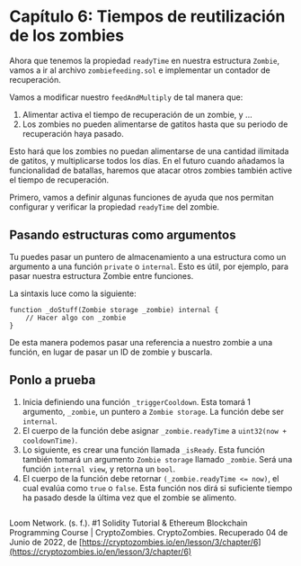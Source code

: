 # Capítulo 6: Tiempos de reutilización de los zombies

Ahora que tenemos la propiedad `readyTime` en nuestra estructura `Zombie`, vamos a ir al archivo `zombiefeeding.sol` e implementar un contador de recuperación.

Vamos a modificar nuestro `feedAndMultiply` de tal manera que:

1. Alimentar activa el tiempo de recuperación de un zombie, y ...
2. Los zombies no pueden alimentarse de gatitos hasta que su periodo de recuperación haya pasado.

Esto hará que los zombies no puedan alimentarse de una cantidad ilimitada de gatitos, y multiplicarse todos los días. En el futuro cuando añadamos la funcionalidad de batallas, haremos que atacar otros zombies también active el tiempo de recuperación.

Primero, vamos a definir algunas funciones de ayuda que nos permitan configurar y verificar la propiedad `readyTime` del zombie.

## Pasando estructuras como argumentos

Tu puedes pasar un puntero de almacenamiento a una estructura como un argumento a una función `private` o `internal`. Esto es útil, por ejemplo, para pasar nuestra estructura Zombie entre funciones.

La sintaxis luce como la siguiente:

```sol
function _doStuff(Zombie storage _zombie) internal {
    // Hacer algo con _zombie
}
```

De esta manera podemos pasar una referencia a nuestro zombie a una función, en lugar de pasar un ID de zombie y buscarla.

## Ponlo a prueba

1. Inicia definiendo una función `_triggerCooldown`. Esta tomará 1 argumento, `_zombie`, un puntero a `Zombie storage`. La función debe ser `internal`.
2. El cuerpo de la función debe asignar `_zombie.readyTime` a `uint32(now + cooldownTime)`.
3. Lo siguiente, es crear una función llamada `_isReady`. Esta función también tomará un argumento `Zombie storage` llamado `_zombie`. Será una función `internal view`, y retorna un `bool`.
4. El cuerpo de la función debe retornar `(_zombie.readyTime <= now)`, el cual evalúa como `true` o `false`. Esta función nos dirá si suficiente tiempo ha pasado desde la última vez que el zombie se alimento.

```sol

```

Loom Network. (s. f.). #1 Solidity Tutorial & Ethereum Blockchain Programming Course | CryptoZombies. CryptoZombies. Recuperado 04 de Junio de 2022, de [https://cryptozombies.io/en/lesson/3/chapter/6](https://cryptozombies.io/en/lesson/3/chapter/6)
